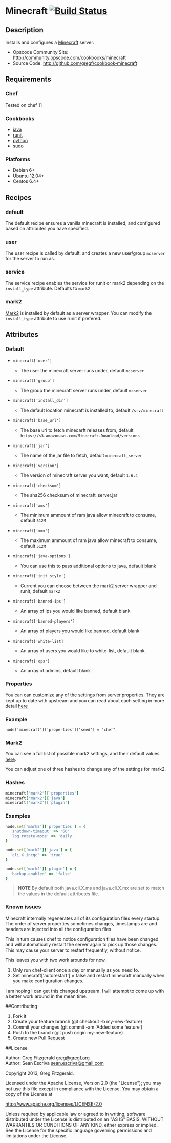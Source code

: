 # Minecraft [![Build Status](https://secure.travis-ci.org/gregf/cookbook-minecraft.png)](http://travis-ci.org/gregf/cookbook-minecraft)

## Description

Installs and configures a [Minecraft](http://www.minecraft.net) server.

* Opscode Community Site: http://community.opscode.com/cookbooks/minecraft
* Source Code: http://github.com/gregf/cookbook-minecraft

## Requirements

### Chef

Tested on chef 11

### Cookbooks

* [java](http://community.opscode.com/cookbooks/java)
* [runit](http://community.opscode.com/cookbooks/runit)
* [python](http://community.opscode.com/cookbooks/python)
* [sudo](http://community.opscode.com/cookbooks/sudo)

### Platforms

* Debian 6+
* Ubuntu 12.04+
* Centos 6.4+

## Recipes

### default

The default recipe ensures a vanilla minecraft is installed, and configured based on attributes you have specified.

### user

The user recipe is called by default, and creates a new user/group `mcserver` for the server to run as.

### service

The service recipe enables the service for runit or mark2 depending on the `install_type` attribute. Defaults to `mark2`

### mark2

[Mark2](https://github.com/mcdevs/mark2) is installed by default as a server wrapper. You can modify the `install_type` attribute to use runit if prefered.

## Attributes

### Default

* `minecraft['user']`
  - The user the minecraft server runs under, default `mcserver`

* `minecraft['group']`
  - The group the minecraft server runs under, default `mcserver`

* `minecraft['install_dir']`
  - The default location minecraft is installed to, default `/srv/minecraft`

* `minecraft['base_url']`
  - The base url to fetch minecarft releases from, default `https://s3.amazonaws.com/Minecraft.Download/versions`

* `minecraft['jar']`
  - The name of the jar file to fetch, default `minecraft_server`

* `minecraft['version']`
  - The version of minecraft server you want, default `1.6.4`

* `minecraft['checksum']`
  - The sha256 checksum of minecraft_server.jar

* `minecraft['xms']`
  - The minimum ammount of ram java allow minecraft to consume, default `512M`

* `minecraft['xmx']`
  - The maximum ammount of ram java allow minecraft to consume, default `512M`

* `minecraft['java-options']`
  - You can use this to pass additional options to java, default blank

* `minecraft['init_style']`
  - Current you can choose between the mark2 server wrapper and runit, default `mark2`

* `minecraft['banned-ips']`
  - An array of ips you would like banned, default blank

* `minecraft['banned-players']`
  - An array of players you would like banned, default blank

* `minecraft['white-list]`
  - An array of users you would like to white-list, default blank

* `minecraft['ops']`
  - An array of admins, default blank

### Properties

You can can customize any of the settings from server.properties. They are kept up to date with upstream and you can read about each setting in more
detail [here](http://minecraft.gamepedia.com/Server.properties#Minecraft_server_properties)

### Example

`node['minecraft']['properties']['seed'] = "chef"`

### Mark2

You can see a full list of possible mark2 settings, and their default values
[here](https://raw.github.com/mcdevs/mark2/master/mk2/resources/mark2.default.properties).

You can adjust one of three hashes to change any of the settings for mark2.

### Hashes

```ruby
minecraft['mark2']['properties']
minecraft['mark2']['java']
minecraft['mark2']['plugin']
```

### Examples

```ruby
node.set['mark2']['properties'] = {
  'shutdown-timeout' => '60'
  'log.rotate-mode' => 'daily'
}

node.set['mark2']['java'] = {
  'cli.X.incgc' => 'true'
}

node.set['mark2']['plugin'] = {
  'backup.enabled' => 'false'
}
```

> **NOTE** By default both java.cli.X.ms and java.cli.X.mx are set to match the values in the default attributes file.

### Known issues

Minecraft internally regenerates all of its configuration files every startup. The order of server.properties sometimes changes, timestamps are
and headers are injected into all the configuration files.

This in turn causes chef to notice configuration files have been changed and will automatically restart the server again to pick up those changes. This may
cause your server to restart frequently, without notice.

This leaves you with two work arounds for now.

1. Only run chef-client once a day or manually as  you need to.
2. Set minecraft['autorestart'] = false and restart minecraft manually when you make configuration changes.

I am hoping I can get this changed upstream. I will attempt to come up with a better work around in the mean time.

##Contributing

1. Fork it
2. Create your feature branch (git checkout -b my-new-feature)
3. Commit your changes (git commit -am 'Added some feature')
4. Push to the branch (git push origin my-new-feature)
5. Create new Pull Request

##License

Author: Greg Fitzgerald <greg@gregf.org>  
Author: Sean Escriva <sean.escriva@gmail.com>  

Copyright 2013, Greg Fitzgerald.

Licensed under the Apache License, Version 2.0 (the "License");
you may not use this file except in compliance with the License.
You may obtain a copy of the License at

http://www.apache.org/licenses/LICENSE-2.0

Unless required by applicable law or agreed to in writing, software
distributed under the License is distributed on an "AS IS" BASIS,
WITHOUT WARRANTIES OR CONDITIONS OF ANY KIND, either express or implied.
See the License for the specific language governing permissions and
limitations under the License.

